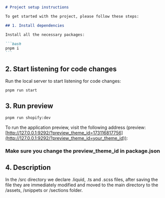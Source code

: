 ````markdown
# Project setup instructions

To get started with the project, please follow these steps:

## 1. Install dependencies

Install all the necessary packages:

```bash
pnpm i
```
````

## 2. Start listening for code changes

Run the local server to start listening for code changes:

```bash
pnpm run start
```

## 3. Run preview

```bash
pnpm run shopify:dev
```

To run the application preview, visit the following address (preview: [http://127.0.0.1:9292/?preview_theme_id=173116817756](http://127.0.0.1:9292/?preview_theme_id=your_theme_id)):

### Make sure you change the preview_theme_id in package.json

## 4. Description

In the /src directory we declare .liquid, .ts and .scss files, after saving the file they are immediately modified and moved to the main directory to the /assets, /snippets or /sections folder.
